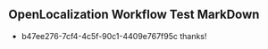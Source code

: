 ## OpenLocalization Workflow Test MarkDown
* b47ee276-7cf4-4c5f-90c1-4409e767f95c thanks!

<!--HONumber=Jul16_HO4-->


